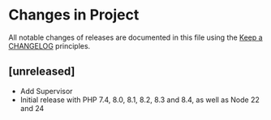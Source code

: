 # Changes in Project

All notable changes of releases are documented in this file
using the [Keep a CHANGELOG](https://keepachangelog.com/) principles.

## [unreleased]

- Add Supervisor  
- Initial release with PHP 7.4, 8.0, 8.1, 8.2, 8.3 and 8.4, as well as Node 22 and 24